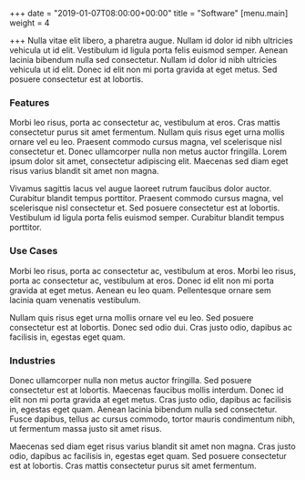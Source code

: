 +++
date = "2019-01-07T08:00:00+00:00"
title = "Software"
[menu.main]
weight = 4

+++
Nulla vitae elit libero, a pharetra augue. Nullam id dolor id nibh ultricies vehicula ut id elit. Vestibulum id ligula porta felis euismod semper. Aenean lacinia bibendum nulla sed consectetur. Nullam id dolor id nibh ultricies vehicula ut id elit. Donec id elit non mi porta gravida at eget metus. Sed posuere consectetur est at lobortis.

### Features

Morbi leo risus, porta ac consectetur ac, vestibulum at eros. Cras mattis consectetur purus sit amet fermentum. Nullam quis risus eget urna mollis ornare vel eu leo. Praesent commodo cursus magna, vel scelerisque nisl consectetur et. Donec ullamcorper nulla non metus auctor fringilla. Lorem ipsum dolor sit amet, consectetur adipiscing elit. Maecenas sed diam eget risus varius blandit sit amet non magna.

Vivamus sagittis lacus vel augue laoreet rutrum faucibus dolor auctor. Curabitur blandit tempus porttitor. Praesent commodo cursus magna, vel scelerisque nisl consectetur et. Sed posuere consectetur est at lobortis. Vestibulum id ligula porta felis euismod semper. Curabitur blandit tempus porttitor.

### Use Cases

Morbi leo risus, porta ac consectetur ac, vestibulum at eros. Morbi leo risus, porta ac consectetur ac, vestibulum at eros. Donec id elit non mi porta gravida at eget metus. Aenean eu leo quam. Pellentesque ornare sem lacinia quam venenatis vestibulum.

Nullam quis risus eget urna mollis ornare vel eu leo. Sed posuere consectetur est at lobortis. Donec sed odio dui. Cras justo odio, dapibus ac facilisis in, egestas eget quam.

### Industries

Donec ullamcorper nulla non metus auctor fringilla. Sed posuere consectetur est at lobortis. Maecenas faucibus mollis interdum. Donec id elit non mi porta gravida at eget metus. Cras justo odio, dapibus ac facilisis in, egestas eget quam. Aenean lacinia bibendum nulla sed consectetur. Fusce dapibus, tellus ac cursus commodo, tortor mauris condimentum nibh, ut fermentum massa justo sit amet risus.

Maecenas sed diam eget risus varius blandit sit amet non magna. Cras justo odio, dapibus ac facilisis in, egestas eget quam. Sed posuere consectetur est at lobortis. Cras mattis consectetur purus sit amet fermentum.